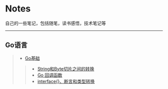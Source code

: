 ﻿# Notes
自己的一些笔记，包括随笔，读书感悟，技术笔记等
***
## Go语言
> - [Go基础](./Go语言/Go基础)
>> - [String和Byte切片之间的转换](./Go语言/Go基础/String和Byte切片之间的转换.md)
>> - [Go 回调函数](./Go语言/Go基础/回调函数.md)
>> - [interface{}、断言和类型转换](./Go语言/Go基础/空接口断言与类型转换.md)
